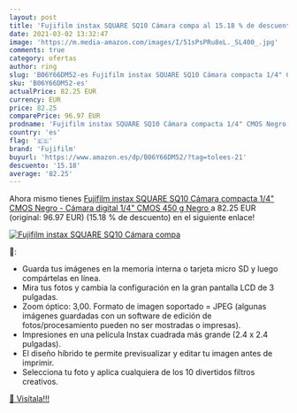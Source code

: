 ```yaml
---
layout: post
title: 'Fujifilm instax SQUARE SQ10 Cámara compa al 15.18 % de descuento'
date: 2021-03-02 13:32:47
image: 'https://m.media-amazon.com/images/I/51sPsPRu8eL._SL400_.jpg'
comments: true
category: ofertas
author: ring
slug: 'B06Y66DM52-es Fujifilm instax SQUARE SQ10 Cámara compacta 1/4" CMOS...'
sku: 'B06Y66DM52-es'
actualPrice: 82.25 EUR
currency: EUR
price: 82.25
comparePrice: 96.97 EUR
prodname: 'Fujifilm instax SQUARE SQ10 Cámara compacta 1/4" CMOS Negro - Cámara digital  1/4"  CMOS  450 g  Negro '
country: 'es'
flag: '🇪🇸'
brand: 'Fujifilm'
buyurl: 'https://www.amazon.es/dp/B06Y66DM52/?tag=tolees-21'
descuento: '15.18'
average: '82.25'
---
```


Ahora mismo tienes [Fujifilm instax SQUARE SQ10 Cámara compacta 1/4" CMOS Negro - Cámara digital  1/4"  CMOS  450 g  Negro ](https://www.amazon.es/dp/B06Y66DM52/?tag=tolees-21) a 82.25 EUR (original: 96.97 EUR) (15.18 %  de descuento) en el siguiente enlace!

[![Fujifilm instax SQUARE SQ10 Cámara compa](https://m.media-amazon.com/images/I/51sPsPRu8eL._SL400_.jpg)](https://www.amazon.es/dp/B06Y66DM52/?tag=tolees-21)

🔎:

- Guarda tus imágenes en la memoria interna o tarjeta micro SD y luego compártelas en línea.
- Mira tus fotos y cambia la configuración en la gran pantalla LCD de 3 pulgadas.
- Zoom óptico: 3,00. Formato de imagen soportado = JPEG (algunas imágenes guardadas con un software de edición de fotos/procesamiento pueden no ser mostradas o impresas).
- Impresiones en una película Instax cuadrada más grande (2.4 x 2.4 pulgadas).
- El diseño híbrido te permite previsualizar y editar tu imagen antes de imprimir.
- Selecciona tu foto y aplica cualquiera de los 10 divertidos filtros creativos.

[🛒 Visítala!!!](https://www.amazon.es/dp/B06Y66DM52/?tag=tolees-21)
